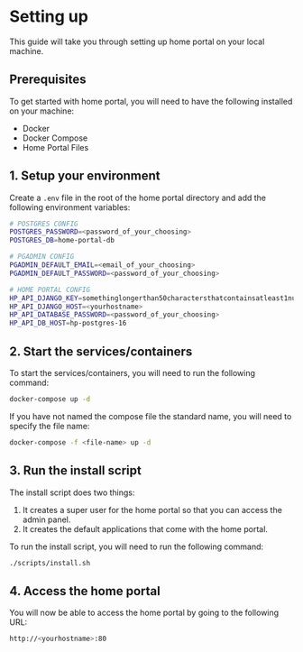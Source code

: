# Setting up

This guide will take you through setting up home portal on your local machine. 

## Prerequisites

To get started with home portal, you will need to have the following installed on your machine:

- Docker
- Docker Compose
- Home Portal Files

## 1. Setup your environment

Create a `.env` file in the root of the home portal directory and add the following environment variables:

```bash
# POSTGRES CONFIG
POSTGRES_PASSWORD=<password_of_your_choosing>
POSTGRES_DB=home-portal-db

# PGADMIN CONFIG
PGADMIN_DEFAULT_EMAIL=<email_of_your_choosing>
PGADMIN_DEFAULT_PASSWORD=<password_of_your_choosing>

# HOME PORTAL CONFIG
HP_API_DJANGO_KEY=somethinglongerthan50charactersthatcontainsatleast1number
HP_API_DJANGO_HOST=<yourhostname>
HP_API_DATABASE_PASSWORD=<password_of_your_choosing>
HP_API_DB_HOST=hp-postgres-16
```

## 2. Start the services/containers

To start the services/containers, you will need to run the following command:

```bash
docker-compose up -d
```

If you have not named the compose file the standard name, you will need to specify the file name:

```bash
docker-compose -f <file-name> up -d
```

## 3. Run the install script

The install script does two things:

1. It creates a super user for the home portal so that you can access the admin panel.
2. It creates the default applications that come with the home portal.

To run the install script, you will need to run the following command:

```bash
./scripts/install.sh
```

## 4. Access the home portal

You will now be able to access the home portal by going to the following URL:

```bash
http://<yourhostname>:80
```
